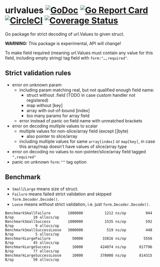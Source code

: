 # urlvalues [![GoDoc](https://godoc.org/github.com/powerman/urlvalues?status.svg)](http://godoc.org/github.com/powerman/urlvalues) [![Go Report Card](https://goreportcard.com/badge/github.com/powerman/urlvalues)](https://goreportcard.com/report/github.com/powerman/urlvalues) [![CircleCI](https://circleci.com/gh/powerman/urlvalues.svg?style=svg)](https://circleci.com/gh/powerman/urlvalues) [![Coverage Status](https://coveralls.io/repos/github/powerman/urlvalues/badge.svg?branch=master)](https://coveralls.io/github/powerman/urlvalues?branch=master)

Go package for strict decoding of url.Values to given struct.

**WARNING:** This package is experimental, API will change!

To make field required (meaning url.Values must contain any value for this
field, including empty string) tag field with `form:"…,required"`.

## Strict validation rules

- error on unknown param
  - including param matching real, but not qualified enough field name:
    - struct without .field (TODO in case custom handler not registered)
    - map without [key]
    - array with out-of-bound [index]
    - too many params for array field
  - error instead of panic on field name with unmatched brackets
- error on decoding multiple values to scalar
  - multiple values for non-slice/array field (except []byte)
    - also pointer to slice/array
  - including multiple values for same `array[index]` or `map[key]`, in
    case this array/map doesn't have values of slice/array type
- error on decoding no values to non-pointer/slice/array field tagged
  `",required"`
- panic on unknown `form:""` tag option

## Benchmark

- `Small`/`Large` means size of struct.
- `Failure` means failed strict validation and skipped
  `form.Decoder.Decode()`.
- `Loose` means without strict validation, i.e. just
  `form.Decoder.Decode()`.

```
BenchmarkSmallFailure      	 1000000	      1212 ns/op	     944 B/op	      10 allocs/op
BenchmarkSmallSuccess      	 1000000	      1535 ns/op	     592 B/op	       9 allocs/op
BenchmarkSmallSuccessLoose 	 3000000	       519 ns/op	     448 B/op	       5 allocs/op
BenchmarkLargeFailure      	   50000	     33816 ns/op	    5556 B/op	      45 allocs/op
BenchmarkLargeSuccess      	   10000	    424874 ns/op	  817796 B/op	      77 allocs/op
BenchmarkLargeSuccessLoose 	   10000	    378008 ns/op	  814315 B/op	      50 allocs/op
```
